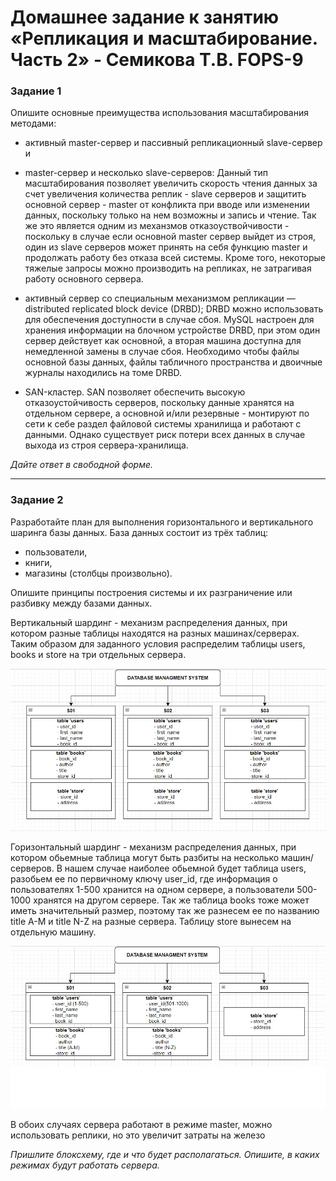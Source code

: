# Домашнее задание к занятию «Репликация и масштабирование. Часть 2» - Семикова Т.В. FOPS-9

### Задание 1

Опишите основные преимущества использования масштабирования методами:

- активный master-сервер и пассивный репликационный slave-сервер
и
- master-сервер и несколько slave-серверов:
Данный тип масштабирования позволяет увеличить скорость чтения данных за счет увеличения количества реплик - slave серверов и защитить основной сервер - master от конфликта при вводе или изменении данных, поскольку только на нем возможны и запись и чтение.
Так же это является одним из механзмов отказоуствойчивости - поскольку в случае если основной master сервер выйдет из строя, один из slave серверов может принять на себя функцию master и продолжать работу без отказа всей системы. Кроме того, некоторые тяжелые запросы можно производить на репликах, не затрагивая работу основного сервера.  
  
- активный сервер со специальным механизмом репликации — distributed replicated block device (DRBD);
DRBD можно использовать для обеспечения доступности в случае сбоя. MySQL настроен для хранения информации на блочном устройстве DRBD, при этом один сервер действует как основной, а вторая машина доступна для немедленной замены в случае сбоя.
Необходимо чтобы файлы основной базы данных, файлы табличного пространства и двоичные журналы находились на томе DRBD.
  
- SAN-кластер.
SAN позволяет обеспечить высокую отказоустойчивость серверов, поскольку данные хранятся на отдельном сервере, а основной и/или резервные - монтируют по сети к себе раздел файловой системы хранилища и работают с данными.
Однако существует риск потери всех данных в случае выхода из строя сервера-хранилища.

*Дайте ответ в свободной форме.*

---

### Задание 2


Разработайте план для выполнения горизонтального и вертикального шаринга базы данных. База данных состоит из трёх таблиц: 

- пользователи, 
- книги, 
- магазины (столбцы произвольно). 

Опишите принципы построения системы и их разграничение или разбивку между базами данных.

Вертикальный шардинг - механизм распределения данных, при котором разные таблицы находятся на разных машинах/серверах.
Таким образом для заданного условия распределим таблицы users, books и store на три отдельных сервера.

![alt text](https://github.com/SemikovaTV/hw_replication2/blob/main/1.jpg)

Горизонтальный шардинг - механизм распределения данных, при котором обьемные таблица могут быть разбиты на несколько машин/серверов.
В нашем случае наиболее обьемной будет таблица users, разобьем ее по первичному ключу user_id, где информация о пользователях 1-500 хранится на одном сервере, а пользователи 500-1000 хранятся на другом сервере. Так же таблица books тоже может иметь значительный размер, поэтому так же разнесем ее по названию title A-M и title N-Z на разные сервера.
Таблицу store вынесем на отдельную машину.

![alt text](https://github.com/SemikovaTV/hw_replication2/blob/main/2.jpg)

В обоих случаях сервера работают в режиме master, можно использовать реплики, но это увеличит затраты на железо

*Пришлите блоксхему, где и что будет располагаться. Опишите, в каких режимах будут работать сервера.* 
